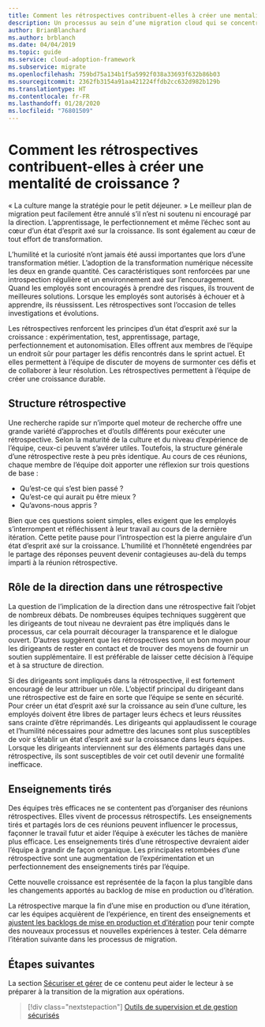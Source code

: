 ```yaml
---
title: Comment les rétrospectives contribuent-elles à créer une mentalité de croissance ?
description: Un processus au sein d’une migration cloud qui se concentre sur les tâches de migration des charges de travail vers le cloud.
author: BrianBlanchard
ms.author: brblanch
ms.date: 04/04/2019
ms.topic: guide
ms.service: cloud-adoption-framework
ms.subservice: migrate
ms.openlocfilehash: 759bd75a134b1f5a5992f038a33693f632b86b03
ms.sourcegitcommit: 2362fb3154a91aa421224ffdb2cc632d982b129b
ms.translationtype: HT
ms.contentlocale: fr-FR
ms.lasthandoff: 01/28/2020
ms.locfileid: "76801509"
---
```

<!-- markdownlint-disable MD026 -->

# <a name="how-do-retrospectives-help-build-a-growth-mindset"></a>Comment les rétrospectives contribuent-elles à créer une mentalité de croissance ?

« La culture mange la stratégie pour le petit déjeuner. » Le meilleur plan de migration peut facilement être annulé s’il n’est ni soutenu ni encouragé par la direction. L’apprentissage, le perfectionnement et même l’échec sont au cœur d’un état d’esprit axé sur la croissance. Ils sont également au cœur de tout effort de transformation.

L’humilité et la curiosité n’ont jamais été aussi importantes que lors d’une transformation métier. L’adoption de la transformation numérique nécessite les deux en grande quantité. Ces caractéristiques sont renforcées par une introspection régulière et un environnement axé sur l’encouragement. Quand les employés sont encouragés à prendre des risques, ils trouvent de meilleures solutions. Lorsque les employés sont autorisés à échouer et à apprendre, ils réussissent. Les rétrospectives sont l’occasion de telles investigations et évolutions.

Les rétrospectives renforcent les principes d’un état d’esprit axé sur la croissance : expérimentation, test, apprentissage, partage, perfectionnement et autonomisation. Elles offrent aux membres de l’équipe un endroit sûr pour partager les défis rencontrés dans le sprint actuel. Et elles permettent à l’équipe de discuter de moyens de surmonter ces défis et de collaborer à leur résolution. Les rétrospectives permettent à l’équipe de créer une croissance durable.

## <a name="retrospective-structure"></a>Structure rétrospective

Une recherche rapide sur n’importe quel moteur de recherche offre une grande variété d’approches et d’outils différents pour exécuter une rétrospective. Selon la maturité de la culture et du niveau d’expérience de l’équipe, ceux-ci peuvent s’avérer utiles. Toutefois, la structure générale d’une rétrospective reste à peu près identique. Au cours de ces réunions, chaque membre de l’équipe doit apporter une réflexion sur trois questions de base :

- Qu’est-ce qui s’est bien passé ?
- Qu’est-ce qui aurait pu être mieux ?
- Qu’avons-nous appris ?

Bien que ces questions soient simples, elles exigent que les employés s’interrompent et réfléchissent à leur travail au cours de la dernière itération. Cette petite pause pour l’introspection est la pierre angulaire d’un état d’esprit axé sur la croissance. L’humilité et l’honnêteté engendrées par le partage des réponses peuvent devenir contagieuses au-delà du temps imparti à la réunion rétrospective.

## <a name="leaderships-role-in-a-retrospective"></a>Rôle de la direction dans une rétrospective

La question de l’implication de la direction dans une rétrospective fait l’objet de nombreux débats. De nombreuses équipes techniques suggèrent que les dirigeants de tout niveau ne devraient pas être impliqués dans le processus, car cela pourrait décourager la transparence et le dialogue ouvert. D’autres suggèrent que les rétrospectives sont un bon moyen pour les dirigeants de rester en contact et de trouver des moyens de fournir un soutien supplémentaire. Il est préférable de laisser cette décision à l’équipe et à sa structure de direction.

Si des dirigeants sont impliqués dans la rétrospective, il est fortement encouragé de leur attribuer un rôle. L’objectif principal du dirigeant dans une rétrospective est de faire en sorte que l’équipe se sente en sécurité. Pour créer un état d’esprit axé sur la croissance au sein d’une culture, les employés doivent être libres de partager leurs échecs et leurs réussites sans crainte d’être réprimandés. Les dirigeants qui applaudissent le courage et l’humilité nécessaires pour admettre des lacunes sont plus susceptibles de voir s’établir un état d’esprit axé sur la croissance dans leurs équipes. Lorsque les dirigeants interviennent sur des éléments partagés dans une rétrospective, ils sont susceptibles de voir cet outil devenir une formalité inefficace.

## <a name="lessons-learned"></a>Enseignements tirés

Des équipes très efficaces ne se contentent pas d’organiser des réunions rétrospectives. Elles vivent de processus rétrospectifs. Les enseignements tirés et partagés lors de ces réunions peuvent influencer le processus, façonner le travail futur et aider l’équipe à exécuter les tâches de manière plus efficace. Les enseignements tirés d’une rétrospective devraient aider l’équipe à grandir de façon organique. Les principales retombées d’une rétrospective sont une augmentation de l’expérimentation et un perfectionnement des enseignements tirés par l’équipe.

Cette nouvelle croissance est représentée de la façon la plus tangible dans les changements apportés au backlog de mise en production ou d’itération.

La rétrospective marque la fin d’une mise en production ou d’une itération, car les équipes acquièrent de l’expérience, en tirent des enseignements et [ajustent les backlogs de mise en production et d’itération](../assess/release-iteration-backlog.md) pour tenir compte des nouveaux processus et nouvelles expériences à tester. Cela démarre l’itération suivante dans les processus de migration.

## <a name="next-steps"></a>Étapes suivantes

La section [Sécuriser et gérer](../secure-and-manage/index.md) de ce contenu peut aider le lecteur à se préparer à la transition de la migration aux opérations.

> [!div class="nextstepaction"]
> [Outils de supervision et de gestion sécurisés](../secure-and-manage/index.md)
